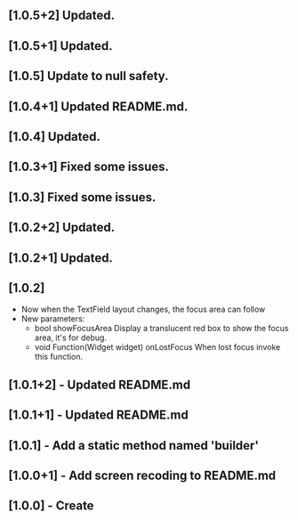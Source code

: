 ## [1.0.5+2] Updated.

## [1.0.5+1] Updated.

## [1.0.5] Update to null safety.

## [1.0.4+1] Updated README.md.

## [1.0.4] Updated.

## [1.0.3+1] Fixed some issues.

## [1.0.3] Fixed some issues.

## [1.0.2+2] Updated.

## [1.0.2+1] Updated.

## [1.0.2]
- Now when the TextField layout changes, the focus area can follow
- New parameters:
    - bool showFocusArea
        Display a translucent red box to show the focus area, it's for debug.
    - void Function(Widget widget) onLostFocus 
        When lost focus invoke this function.

## [1.0.1+2] - Updated README.md

## [1.0.1+1] - Updated README.md

## [1.0.1] - Add a static method named 'builder'

## [1.0.0+1] - Add screen recoding to README.md

## [1.0.0] - Create
